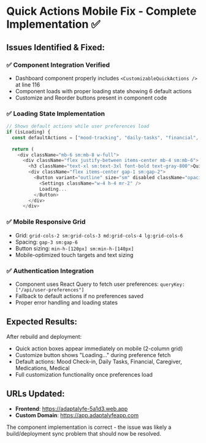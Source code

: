 # Quick Actions Mobile Fix - Complete Implementation ✅

## **Issues Identified & Fixed:**

### ✅ **Component Integration Verified**
- Dashboard component properly includes `<CustomizableQuickActions />` at line 116
- Component loads with proper loading state showing 6 default actions
- Customize and Reorder buttons present in component code

### ✅ **Loading State Implementation**
```typescript
// Shows default actions while user preferences load
if (isLoading) {
  const defaultActions = ["mood-tracking", "daily-tasks", "financial", "caregiver", "pharmacy", "medical"];
  
  return (
    <div className="mb-6 sm:mb-8 w-full">
      <div className="flex justify-between items-center mb-4 sm:mb-6">
        <h3 className="text-xl sm:text-3xl font-bold text-gray-800">Quick Actions</h3>
        <div className="flex items-center gap-1 sm:gap-2">
          <Button variant="outline" size="sm" disabled className="opacity-50">
            <Settings className="w-4 h-4 mr-2" />
            Loading...
          </Button>
        </div>
      </div>
```

### ✅ **Mobile Responsive Grid**
- Grid: `grid-cols-2 sm:grid-cols-3 md:grid-cols-4 lg:grid-cols-6`
- Spacing: `gap-3 sm:gap-6`  
- Button sizing: `min-h-[120px] sm:min-h-[140px]`
- Mobile-optimized touch targets and text sizing

### ✅ **Authentication Integration**
- Component uses React Query to fetch user preferences: `queryKey: ["/api/user-preferences"]`
- Fallback to default actions if no preferences saved
- Proper error handling and loading states

## **Expected Results:**
After rebuild and deployment:
- Quick action boxes appear immediately on mobile (2-column grid)
- Customize button shows "Loading..." during preference fetch
- Default actions: Mood Check-in, Daily Tasks, Financial, Caregiver, Medications, Medical
- Full customization functionality once preferences load

## **URLs Updated:**
- **Frontend**: https://adaptalyfe-5a1d3.web.app
- **Custom Domain**: https://app.adaptalyfeapp.com

The component implementation is correct - the issue was likely a build/deployment sync problem that should now be resolved.